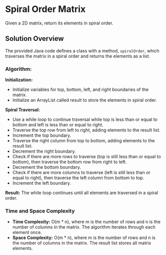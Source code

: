 # Spiral Order Matrix

Given a 2D matrix, return its elements in spiral order.

## Solution Overview

The provided Java code defines a class with a method, `spiralOrder`, which traverses the matrix in a spiral order and returns the elements as a list.

### Algorithm:
**Initialization:**
- Initialize variables for top, bottom, left, and right boundaries of the matrix.
- Initialize an ArrayList called result to store the elements in spiral order.

**Spiral Traversal:**

- Use a while loop to continue traversal while top is less than or equal to bottom and left is less than or equal to right.
- Traverse the top row from left to right, adding elements to the result list.
- Increment the top boundary.
- Traverse the right column from top to bottom, adding elements to the result list.
- Decrement the right boundary.
- Check if there are more rows to traverse (top is still less than or equal to bottom), then traverse the bottom row from right to left.
- Decrement the bottom boundary.
- Check if there are more columns to traverse (left is still less than or equal to right), then traverse the left column from bottom to top.
- Increment the left boundary.

**Result:**
The while loop continues until all elements are traversed in a spiral order.

### Time and Space Complexity

- **Time Complexity:** O(m * n), where m is the number of rows and n is the number of columns in the matrix. The algorithm iterates through each element once.
- **Space Complexity:** O(m * n), where m is the number of rows and n is the number of columns in the matrix. The result list stores all matrix elements.

